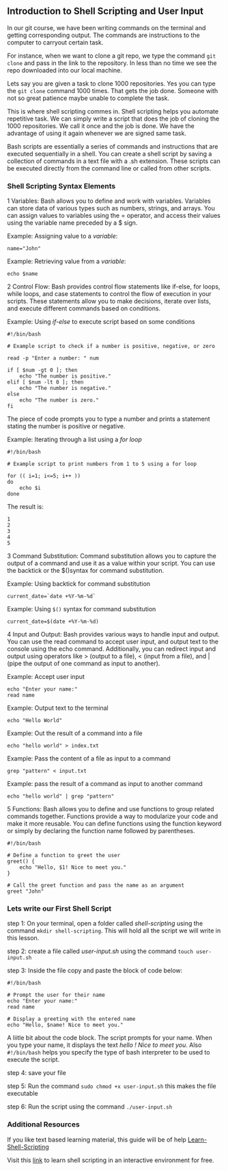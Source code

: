 ## Introduction to Shell Scripting and User Input

In our git course, we have been writing commands on the terminal and getting corresponding output. The commands are instructions to the computer to carryout certain task.

For instance, when we want to clone a git repo, we type the command `git clone` and pass in the link to the repository. In less than no time we see the repo downloaded into our local machine.

Lets say you are given a task to clone 1000 repositories. Yes you can type the `git clone` command 1000 times. That gets the job done. Someone with not so great patience maybe unable to complete the task.

This is where shell scripting commes in. Shell scripting helps you automate repetitive task. We can simply write a script that does the job of cloning the 1000 repositories. We call it once and the job is done. We have the advantage of using it again whenever we are signed same task.

Bash scripts are essentially a series of commands and instructions that are executed sequentially in a shell. You can create a shell script by saving a collection of commands in a text file with a .sh extension. These scripts can be executed directly from the command line or called from other scripts.

### Shell Scripting Syntax Elements

1 Variables: Bash allows you to define and work with variables. Variables can store data of various types such as numbers, strings, and arrays. You can assign values to variables using the = operator, and access their values using the variable name preceded by a $ sign. 

Example: Assigning value to a *variable*:

```
name="John" 

```

Example: Retrieving value from a *variable*:

```
echo $name

```
2 Control Flow: Bash provides control flow statements like if-else, for loops, while loops, and case statements to control the flow of execution in your scripts. These statements allow you to make decisions, iterate over lists, and execute different commands based on conditions.

Example: Using *if-else* to execute script based on some conditions

```
#!/bin/bash

# Example script to check if a number is positive, negative, or zero

read -p "Enter a number: " num

if [ $num -gt 0 ]; then
    echo "The number is positive."
elif [ $num -lt 0 ]; then
    echo "The number is negative."
else
    echo "The number is zero."
fi

```
The piece of code prompts you to type a number and prints a statement stating the number is positive or negative.

Example: Iterating through a list using a *for loop*

```
#!/bin/bash

# Example script to print numbers from 1 to 5 using a for loop

for (( i=1; i<=5; i++ ))
do
    echo $i
done

```

The result is:

```
1
2
3
4
5

```

3 Command Substitution: Command substitution allows you to capture the output of a command and use it as a value within your script. You can use the backtick  or the $()syntax for command substitution. 

Example: Using backtick for command substitution

```
current_date=`date +%Y-%m-%d`

```

Example: Using `$()` syntax for command substitution

```
current_date=$(date +%Y-%m-%d)

```

4 Input and Output: Bash provides various ways to handle input and output. You can use the read command to accept user input, and output text to the console using the echo command. Additionally, you can redirect input and output using operators like > (output to a file), < (input from a file), and | (pipe the output of one command as input to another).

Example: Accept user input

```
echo "Enter your name:"
read name

```

Example: Output text to the terminal

```
echo "Hello World"

```

Example: Out the result of a command into a file

```
echo "hello world" > index.txt

```

Example: Pass the content of a file as input to a command

```
grep "pattern" < input.txt

```

Example: pass the result of a command as input to another command

```
echo "hello world" | grep "pattern"

```

5 Functions: Bash allows you to define and use functions to group related commands together. Functions provide a way to modularize your code and make it more reusable. You can define functions using the function keyword or simply by declaring the function name followed by parentheses.

```
#!/bin/bash

# Define a function to greet the user
greet() {
    echo "Hello, $1! Nice to meet you."
}

# Call the greet function and pass the name as an argument
greet "John"

```

### Lets write our First Shell Script

step 1:  On your terminal, open a folder called *shell-scripting* using the command `mkdir shell-scripting`. This will hold all the script we will write in this lesson.

step 2: create a file called *user-input.sh* using the command `touch user-input.sh`

step 3: Inside the file copy and paste the block of code below:

```
#!/bin/bash

# Prompt the user for their name
echo "Enter your name:"
read name

# Display a greeting with the entered name
echo "Hello, $name! Nice to meet you."

```
A liitle bit about the code block. The script prompts for your name. When you type your name, it displays the text *hello <your name>! Nice to meet you*. Also `#!/bin/bash` helps you specify the type of bash interpreter to be used to execute the script.

step 4: save your file

step 5: Run the command `sudo chmod +x user-input.sh` this makes the file executable

step 6: Run the script using the command `./user-input.sh`

### Additional Resources

If you like text based learning material, this guide will be of help [Learn-Shell-Scripting](https://www.freecodecamp.org/news/bash-scripting-tutorial-linux-shell-script-and-command-line-for-beginners/)

Visit this [link](https://www.learnshell.org/) to learn shell scripting in an interactive environment for free.
